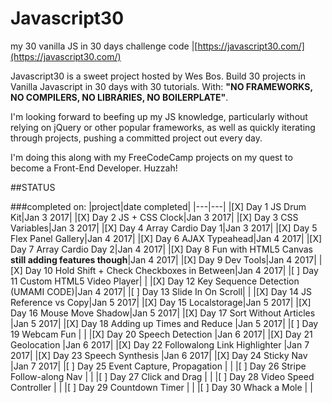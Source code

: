 # Javascript30
my 30 vanilla JS in 30 days challenge code |[https://javascript30.com/](https://javascript30.com/)

Javascript30 is a sweet project hosted by Wes Bos. Build 30 projects in Vanilla Javascript in 30 days with 30 tutorials. With:
**"NO FRAMEWORKS, NO COMPILERS, NO LIBRARIES, NO BOILERPLATE"**.

I'm looking forward to beefing up my JS knowledge, particularly without relying on jQuery or other popular frameworks, as well as quickly iterating through projects, pushing a committed project out every day.

I'm doing this along with my FreeCodeCamp projects on my quest to become a Front-End Developer. Huzzah!

##STATUS

###completed on:
|project|date completed|
|---|---|
|[X] Day 1 JS Drum Kit|Jan 3 2017|
|[X] Day 2 JS + CSS Clock|Jan 3 2017|
|[X] Day 3 CSS Variables|Jan 3 2017|
|[X] Day 4 Array Cardio Day 1|Jan 3 2017|
|[X] Day 5 Flex Panel Gallery|Jan 4 2017|
|[X] Day 6 AJAX Typeahead|Jan 4 2017|
|[X] Day 7 Array Cardio Day 2|Jan 4 2017|
|[X] Day 8 Fun with HTML5 Canvas **still adding features though**|Jan 4 2017|
|[X] Day 9 Dev Tools|Jan 4 2017|
|[X] Day 10 Hold Shift + Check Checkboxes in Between|Jan 4 2017|
|[ ] Day 11 Custom HTML5 Video Player| |
|[X] Day 12 Key Sequence Detection (UMAMI CODE)|Jan 4 2017|
|[ ] Day 13 Slide In On Scroll| |
|[X] Day 14 JS Reference vs Copy|Jan 5 2017|
|[X] Day 15 Localstorage|Jan 5 2017|
|[X] Day 16 Mouse Move Shadow|Jan 5 2017|
|[X] Day 17 Sort Without Articles |Jan 5 2017|
|[X] Day 18 Adding up Times and Reduce |Jan 5 2017|
|[ ] Day 19 Webcam Fun | |
|[X] Day 20 Speech Detection |Jan 6 2017|
|[X] Day 21 Geolocation |Jan 6 2017|
|[X] Day 22 Followalong Link Highlighter |Jan 7 2017|
|[X] Day 23 Speech Synthesis |Jan 6 2017|
|[X] Day 24 Sticky Nav |Jan 7 2017|
|[ ] Day 25 Event Capture, Propagation | |
|[ ] Day 26 Stripe Follow-along Nav | |
|[ ] Day 27 Click and Drag | |
|[ ] Day 28 Video Speed Controller | |
|[ ] Day 29 Countdown Timer | |
|[ ] Day 30 Whack a Mole | |
